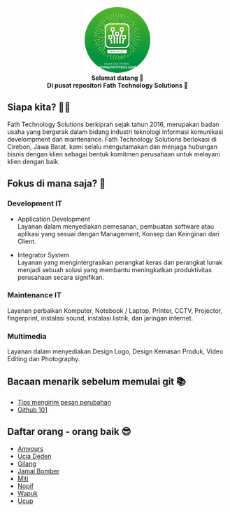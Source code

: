 <p align="center">
  <img src="https://github.com/fathtech/.github/blob/main/rounded-logo.png?raw=true" width="150"/><br />
  <b>Selamat datang 👋 <br />Di pusat repositori Fath Technology Solutions 🍻</b>
</p>

## Siapa kita? 🧑‍💻
Fath Technology Solutions berkiprah sejak tahun 2016, merupakan badan usaha yang bergerak dalam bidang industri teknologi informasi komunikasi develompment dan maintenance. Fath Technology Solutions berlokasi di Cirebon, Jawa Barat. kami selalu mengutamakan dan menjaga hubungan bisnis dengan klien sebagai bentuk komitmen perusahaan untuk melayani klien dengan baik.

## Fokus di mana saja? 👀
### Development IT
- Application Development<br />
Layanan dalam menyediakan pemesanan, pembuatan software atau aplikasi yang sesuai dengan Management, Konsep dan Keinginan dari Client.

- Integrator System<br />
Layanan yang mengintergrasikan perangkat keras dan perangkat lunak menjadi sebuah solusi yang membantu meningkatkan produktivitas perusahaan secara signifikan.

### Maintenance IT
Layanan perbaikan Komputer, Notebook / Laptop, Printer, CCTV, Projector, fingerprint, instalasi sound, instalasi listrik, dan jaringan internet.

### Multimedia
Layanan dalam menyediakan Design Logo, Design Kemasan Produk, Video Editing dan Photography.

## Bacaan menarik sebelum memulai git 📚
- [Tips mengirim pesan perubahan](https://gist.github.com/luismts/495d982e8c5b1a0ced4a57cf3d93cf60)
- [Github 101](https://product.hubspot.com/blog/git-and-github-tutorial-for-beginners)

## Daftar orang - orang baik 😎
- [Amyours](https://github.com/orgs/fathtech/people/amrustianwr)
- [Ucia Deden](https://github.com/orgs/fathtech/people/uciadeden)
- [Gilang](https://github.com/orgs/fathtech/people/kangketikonlen)
- [Jamal Bomber](https://github.com/orgs/fathtech/people/jfar1d)
- [Miti](https://github.com/orgs/fathtech/people/mithamaharani)
- [Nopif](https://github.com/orgs/fathtech/people/nopif)
- [Wapuk](https://github.com/orgs/fathtech/people/wafiq04)
- [Ucup](https://github.com/orgs/fathtech/people/alfarisk)

<!--
**Here are some ideas to get you started:**

🙋‍♀️ A short introduction - what is your organization all about?
🌈 Contribution guidelines - how can the community get involved?
👩‍💻 Useful resources - where can the community find your docs? Is there anything else the community should know?
🍿 Fun facts - what does your team eat for breakfast?
🧙 Remember, you can do mighty things with the power of [Markdown](https://docs.github.com/github/writing-on-github/getting-started-with-writing-and-formatting-on-github/basic-writing-and-formatting-syntax)
-->
